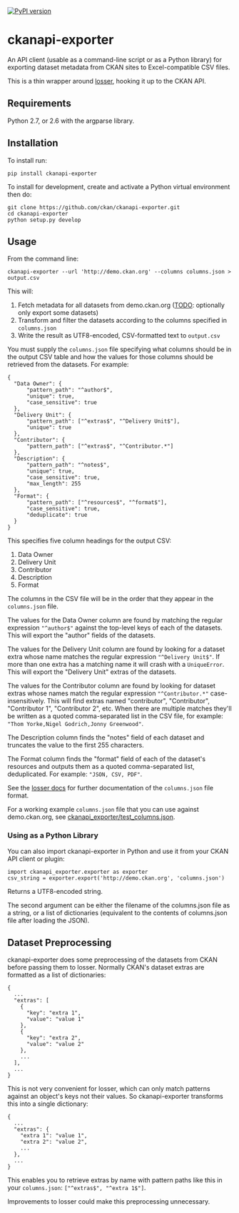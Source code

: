 [![PyPI version](https://badge.fury.io/py/ckanapi-exporter.svg)](http://badge.fury.io/py/ckanapi-exporter)


ckanapi-exporter
================

An API client (usable as a command-line script or as a Python library)
for exporting dataset metadata from CKAN sites to Excel-compatible
CSV files.

This is a thin wrapper around [losser](https://github.com/ckan/losser),
hooking it up to the CKAN API.

Requirements
------------

Python 2.7, or 2.6 with the argparse library.


Installation
------------

To install run:

    pip install ckanapi-exporter

To install for development, create and activate a Python virtual environment
then do:

    git clone https://github.com/ckan/ckanapi-exporter.git
    cd ckanapi-exporter
    python setup.py develop


Usage
-----

From the command line:

    ckanapi-exporter --url 'http://demo.ckan.org' --columns columns.json > output.csv

This will:

1. Fetch metadata for all datasets from demo.ckan.org
   ([TODO](https://github.com/ckan/ckanapi-exporter/issues/1): optionally only export some datasets)
2. Transform and filter the datasets according to the columns specified in `columns.json`
3. Write the result as UTF8-encoded, CSV-formatted text to `output.csv`

You must supply the `columns.json` file specifying what columns should be in
the output CSV table and how the values for those columns should be retrieved
from the datasets. For example:

    {
      "Data Owner": {
          "pattern_path": "^author$",
          "unique": true,
          "case_sensitive": true
      },
      "Delivery Unit": {
          "pattern_path": ["^extras$", "^Delivery Unit$"],
          "unique": true
      },
      "Contributor": {
          "pattern_path": ["^extras$", "^Contributor.*"]
      },
      "Description": {
          "pattern_path": "^notes$",
          "unique": true,
          "case_sensitive": true,
          "max_length": 255
      },
      "Format": {
          "pattern_path": ["^resources$", "^format$"],
          "case_sensitive": true,
          "deduplicate": true
      }
    }

This specifies five column headings for the output CSV:

1. Data Owner
2. Delivery Unit
3. Contributor
4. Description
5. Format

The columns in the CSV file will be in the order that they appear in the
`columns.json` file.

The values for the Data Owner column are found by matching the regular
expression `"^author$"` against the top-level keys of each of the datasets.
This will export the "author" fields of the datasets.

The values for the Delivery Unit column are found by looking for a dataset
extra whose name matches the regular expression `"^Delivery Unit$"`. If more
than one extra has a matching name it will crash with a `UniqueError`.
This will export the "Delivery Unit" extras of the datasets.

The values for the Contributor column are found by looking for dataset
extras whose names match the regular expression `"^Contributor.*"`
case-insensitively. This will find extras named "contributor", "Contributor",
"Contributor 1", "Contributor 2", etc. When there are multiple matches they'll
be written as a quoted comma-separated list in the CSV file, for example:
`"Thom Yorke,Nigel Godrich,Jonny Greenwood"`.

The Description column finds the "notes" field of each dataset and truncates
the value to the first 255 characters.

The Format column finds the "format" field of each of the dataset's resources
and outputs them as a quoted comma-separated list, deduplicated. For example:
`"JSON, CSV, PDF"`.

See the [losser docs](https://github.com/ckan/losser) for further documentation
of the `columns.json` file format.

For a working example `columns.json` file that you can use against demo.ckan.org,
see [ckanapi_exporter/test_columns.json](test_columns.json).


### Using as a Python Library

You can also import ckanapi-exporter in Python and use it from your CKAN API
client or plugin:

    import ckanapi_exporter.exporter as exporter
    csv_string = exporter.export('http://demo.ckan.org', 'columns.json')

Returns a UTF8-encoded string.

The second argument can be either the filename of the columns.json file as a
string, or a list of dictionaries (equivalent to the contents of columns.json
file after loading the JSON).


Dataset Preprocessing
---------------------

ckanapi-exporter does some preprocessing of the datasets from CKAN before
passing them to losser. Normally CKAN's dataset extras are formatted as a list
of dictionaries:

    {
      ...
      "extras": [
        {
          "key": "extra 1",
          "value": "value 1"
        },
        {
          "key": "extra 2",
          "value": "value 2"
        },
        ...
      ],
      ...
    }

This is not very convenient for losser, which can only match patterns against
an object's keys not their values. So ckanapi-exporter transforms this into a
single dictionary:

    {
      ...
      "extras": {
        "extra 1": "value 1",
        "extra 2": "value 2",
        ...
      },
      ...
    }

This enables you to retrieve extras by name with pattern paths like this in
your `columns.json`: `["^extras$", "^extra 1$"]`.

Improvements to losser could make this preprocessing unnecessary.
